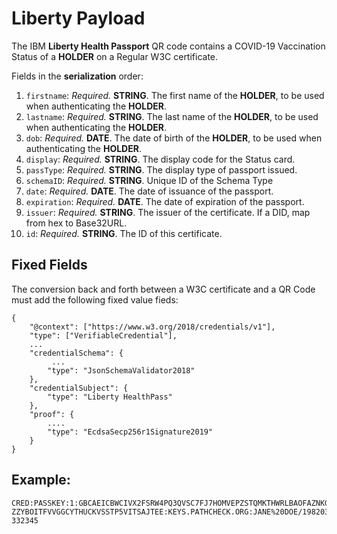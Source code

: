 # **Liberty** Payload

The IBM **Liberty Health Passport** QR code contains a COVID-19 Vaccination Status of a **HOLDER** on a Regular W3C certificate.

Fields in the **serialization** order:
1. `firstname`: *Required.* **STRING**. The first name of the **HOLDER**, to be used when authenticating the **HOLDER**.
1. `lastname`: *Required.* **STRING**. The last name of the **HOLDER**, to be used when authenticating the **HOLDER**.
1. `dob`: *Required.* **DATE**. The date of birth of the **HOLDER**, to be used when authenticating the **HOLDER**.
1. `display`: *Required.* **STRING**. The display code for the Status card.
1. `passType`: *Required.* **STRING**. The display type of passport issued.
1. `schemaID`: *Required.* **STRING**. Unique ID of the Schema Type
1. `date`: *Required.* **DATE**. The date of issuance of the passport.
1. `expiration`: *Required.* **DATE**. The date of expiration of the passport.
1. `issuer`: *Required.* **STRING**. The issuer of the certificate. If a DID, map from hex to Base32URL. 
1. `id`: *Required.* **STRING**. The ID of this certificate.

## Fixed Fields

The conversion back and forth between a W3C certificate and a QR Code must add the following fixed value fieds:
```
{
    "@context": ["https://www.w3.org/2018/credentials/v1"],
    "type": ["VerifiableCredential"],
    ...
    "credentialSchema": {
         ...
        "type": "JsonSchemaValidator2018"
    },
    "credentialSubject": {
        "type": "Liberty HealthPass"
    },
    "proof": {
        ....
        "type": "EcdsaSecp256r1Signature2019"
    }
}
```

## Example:
```
CRED:PASSKEY:1:GBCAEICBWCIVX2FSRW4PQ3QVSC7FJ7HOMVEPZSTQMKTHWRLBAOFAZNKGUYBCAALORNEN4XTVYGFX4X
ZZYBOITFVVGGCYTHUCKVSSTP5VITSAJTEE:KEYS.PATHCHECK.ORG:JANE%20DOE/19820321/633PBY127H/16173
332345
```